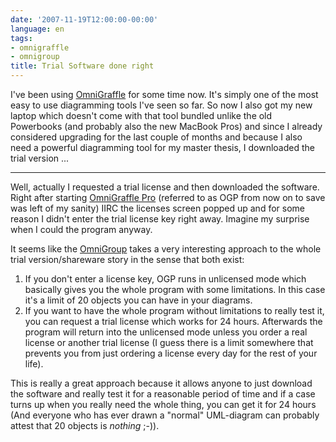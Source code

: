 ```yaml
---
date: '2007-11-19T12:00:00-00:00'
language: en
tags:
- omnigraffle
- omnigroup
title: Trial Software done right
---
```



I've been using [OmniGraffle][] for some time now. It's simply one of the most
easy to use diagramming tools I've seen so far. So now I also got my new 
laptop which doesn't come with that tool bundled unlike the old Powerbooks
(and probably also the new MacBook Pros) and since I already considered
upgrading for the last couple of months and because I also need a powerful
diagramming tool for my master thesis, I downloaded the trial version ...

[OmniGraffle]: http://www.omnigroup.com/applications/omnigraffle/

-------------------------------

Well, actually I requested a trial license and then downloaded the software. 
Right after starting [OmniGraffle Pro][] (referred to as OGP from now on to save 
was left of my sanity) IIRC the licenses screen popped up and for some reason
I didn't enter the trial license key right away. Imagine my surprise when
I could the program anyway. 

It seems like the [OmniGroup][] takes a very interesting approach to the whole
trial version/shareware story in the sense that both exist:

1.	If you don't enter a license key, OGP runs in unlicensed mode which 
	basically gives you the whole program with some limitations. In this case
	it's a limit of 20 objects you can have in your diagrams.
2.	If you want to have the whole program without limitations to really test
	it, you can request a trial license which works for 24 hours. Afterwards
	the program will return into the unlicensed mode unless you order a 
	real license or another trial license (I guess there is a limit somewhere
	that prevents you from just ordering a license every day for the rest
	of your life).
	
This is really a great approach because it allows anyone to just download
the software and really test it for a reasonable period of time and if a 
case turns up when you really need the whole thing, you can get it for
24 hours (And everyone who has ever drawn a "normal" UML-diagram can
probably attest that 20 objects is *nothing* ;-)).

[OmniGroup]: http://www.omnigroup.com/
[OmniGraffle Pro]: http://www.omnigroup.com/applications/omnigraffle/pro/